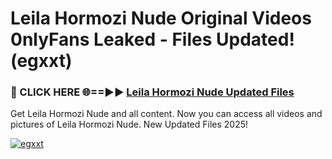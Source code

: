 # Leila Hormozi Nude Original Videos 0nlyFans Leaked - Files Updated! (egxxt)

<h3>🔴 CLICK HERE 🌐==►► <a href="https://tinyurl.com/52m3yx9h" rel="nofollow">Leila Hormozi Nude Updated Files</a></h3>

Get Leila Hormozi Nude and all content. Now you can access all videos and pictures of Leila Hormozi Nude. New Updated Files 2025!

[![egxxt](https://i.imgur.com/TnHtlc8.gif)](https://tinyurl.com/52m3yx9h)
